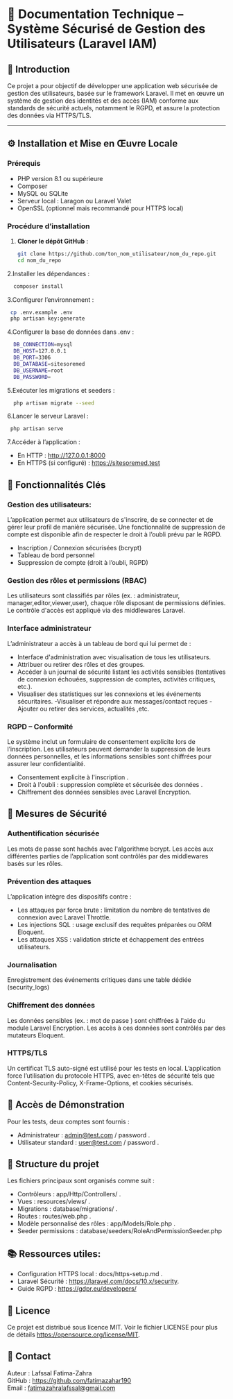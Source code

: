 # 📄 Documentation Technique – Système Sécurisé de Gestion des Utilisateurs (Laravel IAM)

## 🔰 Introduction

Ce projet a pour objectif de développer une application web sécurisée de gestion des utilisateurs, basée sur le framework Laravel. Il met en œuvre un système de gestion des identités et des accès (IAM) conforme aux standards de sécurité actuels, notamment le RGPD, et assure la protection des données via HTTPS/TLS.

---

## ⚙️ Installation et Mise en Œuvre Locale

### Prérequis
- PHP version 8.1 ou supérieure
- Composer
- MySQL ou SQLite
- Serveur local : Laragon ou Laravel Valet
- OpenSSL (optionnel mais recommandé pour HTTPS local)

### Procédure d’installation

1. **Cloner le dépôt GitHub** :
   ```bash
   git clone https://github.com/ton_nom_utilisateur/nom_du_repo.git
   cd nom_du_repo
   ```
2.Installer les dépendances :
   ```bash
     composer install
   ```
3.Configurer l’environnement :
   ```bash
    cp .env.example .env
    php artisan key:generate
   ```
4.Configurer la base de données dans .env :
  ```bash
    DB_CONNECTION=mysql
    DB_HOST=127.0.0.1
    DB_PORT=3306
    DB_DATABASE=sitesoremed
    DB_USERNAME=root
    DB_PASSWORD=
  ```  
5.Exécuter les migrations et seeders :
  ```bash
    php artisan migrate --seed
   ```
6.Lancer le serveur Laravel :
   ```bash
    php artisan serve
   ```
7.Accéder à l’application :
   - En HTTP : http://127.0.0.1:8000
   - En HTTPS (si configuré) : https://sitesoremed.test

## 🚀 Fonctionnalités Clés
### Gestion des utilisateurs:
L’application permet aux utilisateurs de s'inscrire, de se connecter et de gérer leur profil de manière sécurisée. Une fonctionnalité de suppression de compte est disponible afin de respecter le droit à l’oubli prévu par le RGPD. 

   - Inscription / Connexion sécurisées (bcrypt)
   - Tableau de bord personnel
   - Suppression de compte (droit à l’oubli, RGPD)

### Gestion des rôles et permissions (RBAC) 
Les utilisateurs sont classifiés par rôles (ex. : administrateur, manager,editor,viewer,user), chaque rôle disposant de permissions définies. Le contrôle d'accès est appliqué via des middlewares Laravel. 

### Interface administrateur 
L’administrateur a accès à un tableau de bord qui lui permet de : 

   - Interface d'administration avec visualisation de tous les utilisateurs. 
   - Attribuer ou retirer des rôles et des groupes. 
   - Accéder à un journal de sécurité listant les activités sensibles (tentatives de connexion échouées, suppression de comptes, activités critiques, etc.). 
   - Visualiser des statistiques sur les connexions et les événements sécuritaires. 
    -Visualiser et répondre aux messages/contact reçues 
    -Ajouter ou retirer des services, actualités ,etc.  

### RGPD – Conformité
Le système inclut un formulaire de consentement explicite lors de l’inscription. Les utilisateurs peuvent demander la suppression de leurs données personnelles, et les informations sensibles sont chiffrées pour assurer leur confidentialité. 


   - Consentement explicite à l'inscription .  
   - Droit à l'oubli : suppression complète et sécurisée des données .  
   - Chiffrement des données sensibles avec Laravel Encryption.  

## 🔐 Mesures de Sécurité
### Authentification sécurisée
Les mots de passe sont hachés avec l'algorithme bcrypt. Les accès aux différentes parties de l’application sont contrôlés par des middlewares basés sur les rôles. 

### Prévention des attaques
L’application intègre des dispositifs contre : 

   - Les attaques par force brute : limitation du nombre de tentatives de connexion avec Laravel Throttle.    
   - Les injections SQL : usage exclusif des requêtes préparées ou ORM Eloquent.   
   - Les attaques XSS : validation stricte et échappement des entrées utilisateurs. 

### Journalisation
Enregistrement des événements critiques dans une table dédiée (security_logs)

### Chiffrement des données
Les données sensibles (ex. : mot de passe ) sont chiffrées à l'aide du module Laravel Encryption. Les accès à ces données sont contrôlés par des mutateurs Eloquent. 

### HTTPS/TLS
Un certificat TLS auto-signé est utilisé pour les tests en local. L’application force l’utilisation du protocole HTTPS, avec en-têtes de sécurité tels que Content-Security-Policy, X-Frame-Options, et cookies sécurisés. 

## 🧪 Accès de Démonstration
Pour les tests, deux comptes sont fournis : 

   - Administrateur : admin@test.com / password .  
   - Utilisateur standard : user@test.com / password .  

## 📂 Structure du projet 
Les fichiers principaux sont organisés comme suit :  

   - Contrôleurs : app/Http/Controllers/  .
   - Vues : resources/views/ .  
   - Migrations : database/migrations/ . 
   - Routes : routes/web.php .  
   - Modèle personnalisé des rôles : app/Models/Role.php  .  
   - Seeder permissions : database/seeders/RoleAndPermissionSeeder.php

## 📚 Ressources utiles: 
   - Configuration HTTPS local : docs/https-setup.md .  
   - Laravel Sécurité : https://laravel.com/docs/10.x/security.  
   - Guide RGPD : https://gdpr.eu/developers/

## 📜 Licence
Ce projet est distribué sous licence MIT. Voir le fichier LICENSE pour plus de détails https://opensource.org/license/MIT.

## 👤 Contact
Auteur : Lafssal Fatima-Zahra    
GitHub : https://github.com/fatimazahar190     
Email : fatimazahralafssal@gmail.com
